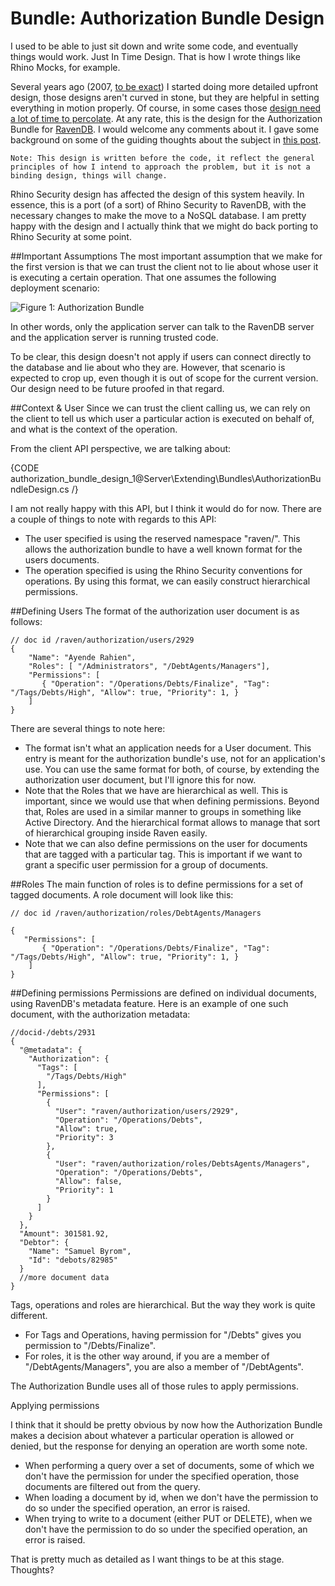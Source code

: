 # Bundle: Authorization Bundle Design

I used to be able to just sit down and write some code, and eventually things would work. Just In Time Design. That is how I wrote things like Rhino Mocks, for example.

Several years ago (2007, [to be exact](http://ayende.com/blog/2958/a-vision-of-enterprise-platform-security-infrastructure)) I started doing more detailed upfront design, those designs aren't curved in stone, but they are helpful in setting everything in motion properly. Of course, in some cases those [design need a lot of time to percolate](http://ayende.com/blog/3897/designing-a-document-database). At any rate, this is the design for the Authorization Bundle for [RavenDB](http://ravendb.net/). I would welcome any comments about it. I gave some background on some of the guiding thoughts about the subject in [this post](http://ayende.com/blog/4559/real-world-authorization-implementation-considerations).

    Note: This design is written before the code, it reflect the general principles of how I intend to approach the problem, but it is not a binding design, things will change.

Rhino Security design has affected the design of this system heavily. In essence, this is a port (of a sort) of Rhino Security to RavenDB, with the necessary changes to make the move to a NoSQL database. I am pretty happy with the design and I actually think that we might do back porting to Rhino Security at some point.

##Important Assumptions
The most important assumption that we make for the first version is that we can trust the client not to lie about whose user it is executing a certain operation. That one assumes the following deployment scenario:

![Figure 1: Authorization Bundle](images/authorization_bundle_faq.png)

In other words, only the application server can talk to the RavenDB server and the application server is running trusted code.

To be clear, this design doesn't not apply if users can connect directly to the database and lie about who they are. However, that scenario is expected to crop up, even though it is out of scope for the current version. Our design need to be future proofed in that regard.

##Context & User
Since we can trust the client calling us, we can rely on the client to tell us which user a particular action is executed on behalf of, and what is the context of the operation.

From the client API perspective, we are talking about:

{CODE authorization_bundle_design_1@Server\Extending\Bundles\AuthorizationBundleDesign.cs /}

I am not really happy with this API, but I think it would do for now. There are a couple of things to note with regards to this API:

* The user specified is using the reserved namespace "raven/". This allows the authorization bundle to have a well known format for the users documents.
* The operation specified is using the Rhino Security conventions for operations. By using this format, we can easily construct hierarchical permissions.

##Defining Users
The format of the authorization user document is as follows:

    // doc id /raven/authorization/users/2929
    {
        "Name": "Ayende Rahien",
        "Roles": [ "/Administrators", "/DebtAgents/Managers"],
        "Permissions": [
           { "Operation": "/Operations/Debts/Finalize", "Tag": "/Tags/Debts/High", "Allow": true, "Priority": 1, }
        ]
    }

There are several things to note here:

* The format isn't what an application needs for a User document. This entry is meant for the authorization bundle's use, not for an application's use. You can use the same format for both, of course, by extending the authorization user document, but I'll ignore this for now.
* Note that the Roles that we have are hierarchical as well. This is important, since we would use that when defining permissions. Beyond that, Roles are used in a similar manner to groups in something like Active Directory. And the hierarchical format allows to manage that sort of hierarchical grouping inside Raven easily.
* Note that we can also define permissions on the user for documents that are tagged with a particular tag. This is important if we want to grant a specific user permission for a group of documents.

##Roles
The main function of roles is to define permissions for a set of tagged documents. A role document will look like this:

    // doc id /raven/authorization/roles/DebtAgents/Managers

    {
       "Permissions": [
           { "Operation": "/Operations/Debts/Finalize", "Tag": "/Tags/Debts/High", "Allow": true, "Priority": 1, }
        ]
    }

##Defining permissions
Permissions are defined on individual documents, using RavenDB's metadata feature. Here is an example of one such document, with the authorization metadata:

    //docid-/debts/2931
    {
      "@metadata": {
        "Authorization": {
          "Tags": [
            "/Tags/Debts/High"
          ],
          "Permissions": [
            {
              "User": "raven/authorization/users/2929",
              "Operation": "/Operations/Debts",
              "Allow": true,
              "Priority": 3
            },
            {
              "User": "raven/authorization/roles/DebtsAgents/Managers",
              "Operation": "/Operations/Debts",
              "Allow": false,
              "Priority": 1
            }
          ]
        }
      },
      "Amount": 301581.92,
      "Debtor": {
        "Name": "Samuel Byrom",
        "Id": "debots/82985"
      }
      //more document data
    }

Tags, operations and roles are hierarchical. But the way they work is quite different.

* For Tags and Operations, having permission for "/Debts" gives you permission to "/Debts/Finalize".
* For roles, it is the other way around, if you are a member of "/DebtAgents/Managers", you are also a member of "/DebtAgents".

The Authorization Bundle uses all of those rules to apply permissions.

Applying permissions

I think that it should be pretty obvious by now how the Authorization Bundle makes a decision about whatever a particular operation is allowed or denied, but the response for denying an operation are worth some note.

* When performing a query over a set of documents, some of which we don't have the permission for under the specified operation, those documents are filtered out from the query.
* When loading a document by id, when we don't have the permission to do so under the specified operation, an error is raised.
* When trying to write to a document (either PUT or DELETE), when we don't have the permission to do so under the specified operation, an error is raised.

That is pretty much as detailed as I want things to be at this stage. Thoughts?